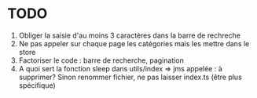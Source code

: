 # TODO

1. Obliger la saisie d'au moins 3 caractères dans la barre de rechreche
2. Ne pas appeler sur chaque page les catégories mais les mettre dans le store
3. Factoriser le code : barre de recherche, pagination
4. A quoi sert la fonction sleep dans utils/index => jms appelée : à supprimer? Sinon renommer fichier, ne pas laisser index.ts (être plus spécifique)
